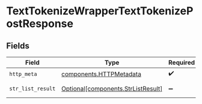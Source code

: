 # TextTokenizeWrapperTextTokenizePostResponse


## Fields

| Field                                                                          | Type                                                                           | Required                                                                       | Description                                                                    |
| ------------------------------------------------------------------------------ | ------------------------------------------------------------------------------ | ------------------------------------------------------------------------------ | ------------------------------------------------------------------------------ |
| `http_meta`                                                                    | [components.HTTPMetadata](../../models/components/httpmetadata.md)             | :heavy_check_mark:                                                             | N/A                                                                            |
| `str_list_result`                                                              | [Optional[components.StrListResult]](../../models/components/strlistresult.md) | :heavy_minus_sign:                                                             | Successful Response                                                            |